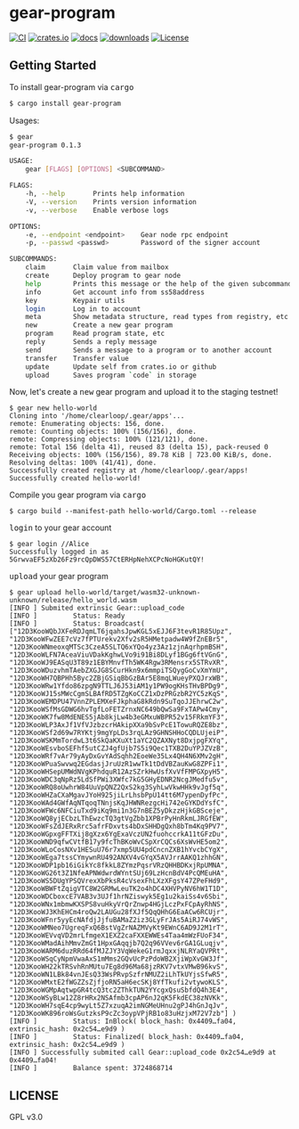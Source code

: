 # gear-program

[![CI][ci1]][ci2]
[![crates.io][c1]][c2]
[![docs][docs1]][docs2]
[![downloads][d1]][d2]
[![License][l1]][l2]

[c1]: https://img.shields.io/crates/v/gear-program.svg
[c2]: https://crates.io/crates/gear-program

[ci1]: https://github.com/clearloop/gear-program/workflows/CI/badge.svg
[ci2]: https://github.com/clearloop/gear-program/actions/workflows/CI.yaml

[docs1]: https://img.shields.io/badge/current-docs-brightgreen.svg
[docs2]: https://docs.rs/gear-program/

[d1]: https://img.shields.io/crates/d/gear-program.svg
[d2]: https://crates.io/crates/gear-program

[l1]: https://img.shields.io/badge/License-GPL%203.0-success
[l2]: https://github.com/clearloop/gear-program/blob/master/LICENSE


## Getting Started

To install gear-program via <kbd>cargo</kbd>

```sh
$ cargo install gear-program
```

Usages:

```sh
$ gear 
gear-program 0.1.3

USAGE:
    gear [FLAGS] [OPTIONS] <SUBCOMMAND>

FLAGS:
    -h, --help       Prints help information
    -V, --version    Prints version information
    -v, --verbose    Enable verbose logs

OPTIONS:
    -e, --endpoint <endpoint>    Gear node rpc endpoint
    -p, --passwd <passwd>        Password of the signer account

SUBCOMMANDS:
    claim       Claim value from mailbox
    create      Deploy program to gear node
    help        Prints this message or the help of the given subcommand(s)
    info        Get account info from ss58address
    key         Keypair utils
    login       Log in to account
    meta        Show metadata structure, read types from registry, etc
    new         Create a new gear program
    program     Read program state, etc
    reply       Sends a reply message
    send        Sends a message to a program or to another account
    transfer    Transfer value
    update      Update self from crates.io or github
    upload      Saves program `code` in storage
```

Now, let's create a <kbd>new</kbd> gear program and upload it to the staging testnet!

```
$ gear new hello-world
Cloning into '/home/clearloop/.gear/apps'...
remote: Enumerating objects: 156, done.
remote: Counting objects: 100% (156/156), done.
remote: Compressing objects: 100% (121/121), done.
remote: Total 156 (delta 41), reused 83 (delta 15), pack-reused 0
Receiving objects: 100% (156/156), 89.78 KiB | 723.00 KiB/s, done.
Resolving deltas: 100% (41/41), done.
Successfully created registry at /home/clearloop/.gear/apps!
Successfully created hello-world!
```

Compile you gear program via <kbd>cargo</kbd>

```
$ cargo build --manifest-path hello-world/Cargo.toml --release
```

<kbd>login</kbd> to your gear account

```
$ gear login //Alice
Successfully logged in as 5GrwvaEF5zXb26Fz9rcQpDWS57CtERHpNehXCPcNoHGKutQY!
```

<kbd>upload</kbd> your gear program

```
$ gear upload hello-world/target/wasm32-unknown-unknown/release/hello_world.wasm
[INFO ] Submited extrinsic Gear::upload_code
[INFO ]         Status: Ready
[INFO ]         Status: Broadcast( ["12D3KooWQbJXFeRDJqmLT6jqahsJpwKGL5xEJJ6F3tevR1R85Upz", "12D3KooWFwZEE7cVz7fPTUrekv2Xfv2sR5HMetpadw4W9fZnEBr5", "12D3KooWNmeoxqMTSc3CzeA5SLTQ6xYQo4yz3Az1zjnAqrhpmBSH", "12D3KooWLFN7AceaViuVDakKghwLVo9i91Bi8DLyf1BGg6ftVGnG", "12D3KooWJ9EASqU3T89z1EBYMnvfTh5WK4Rgw3RMensrx5STRvXR", "12D3KooWDuzvhmTAebZXGJG8SCurHkn9x6mmpiTSQygGoCvXmYmU", "12D3KooWH7QBPHh5Byc2ZBjGSiqBbGzBAr5E8mqLWueyPXQJrxWB", "12D3KooWRw1Yfdo86zpgN9TTLJ6J53iAM1y1PW9ogKHsTHvBPDg9", "12D3KooWJ15sMWcCgmSLBAfRD5TZgKoCCZ1xDzPRGzbR2YC5zKqS", "12D3KooWEMDPU47VnnZPLEMXeFJkphaG8kRdn9SuTqoJJEhrwC2w", "12D3KooWSfMsGDWG6hvTgfLoFETZrnxNC649bQwSa9FxTAPw4Cmy", "12D3KooWK7fw8MdENES5jAb8kjLw4b3eGMxuWBPR52v15FRkmYF3", "12D3KooWLP3AxJf1VfVJzbzcrHAkipXXa9bSvPcE1TowuRQZE8bz", "12D3KooWSf2d69w7RYKtj9mgYpLDs3rqLAz9GHNSHHoCQDLUjeiP", "12D3KooWSKMmTordwL3t6SkQaKXuXt1aYC2QZAXNyt8DxjpgFXYq", "12D3KooWEsvboSEFhf5utCZJ4gfUjb7S5i9Qec1TXB2DuYPJZVzB", "12D3KooWRf7vAr79yAyDxGvYAdSqhh2EoeWe35Lx4QH4N6XMv2gH", "12D3KooWPuaSwvwq2EGdasjJruUzR1wwTk1tDdVBZauKwG8ZPFi1", "12D3KooWHSepUMWdNVgKPhdquR12AzSZrkHwUsfXvVfFMPGXpyH5", "12D3KooWDC3qNpRz5LdSfPWi3XWfc7kG5GHyEDNR2NcgJMedfu5v", "12D3KooWRQ8oUwhrW84UuVpQNZ2QxS2kg3SyhLwVkwHHk9vJgf5q", "12D3KooWHZaCXaMgavJYoH925jiLrLhsbPpU14tt6M7ypenDyfPc", "12D3KooWAd4GWfAqNTqoqTNnjsKqJHWNRezgcHi742eGYKDdYsfC", "12D3KooWFWc6NFCiuTxd9iKq9mi1n3G7nBEZ5yDkzzHjkGBSceje", "12D3KooWQ8yjECbzLThEwzcTQ3gtVgZbb1XPBrPyHnRkmLJRGfEW", "12D3KooWFsZdJERxRrc5afrFDxvts4bDxSHHDgQxh8bTm4Kq9PV7", "12D3KooWGpxgFFTXij8gXzx6YgExaVczUN2fuohccrkA11tGFzDu", "12D3KooWND9qfwCVtfB17y9fcThBKoWvCSpXrCQCs6XsWvHE5om2", "12D3KooWLoCosNXv1HESuU76r7xmp5UU4pdCncnZXB1hYvcbCYgX", "12D3KooWEga7tssCYmywnRU492ANXV4vGYqX5AVJrrAAKQ1zhhGN", "12D3KooWDP1pb16iGikYc8fkkL8ZYmzPqsrVRzQHHBDKxjRpUMNA", "12D3KooWG26t3Z1NfeAPNWdwrdWYntSUj69LzHcnBdV4PcQMEuHA", "12D3KooWS5DUgYPSQVrexXbPksR4cVsexFhLXzXFgsY47ZPeFHd9", "12D3KooWBWFtZqigVTC8W2GRMwLeuTK2o4hDC4XHVPyNV6hW1T1D", "12D3KooWDCboxcE7VAB3v3UJf1hrNZiswyk5Eg1u2kaiSs4v6Sbi", "12D3KooWNx1mbmwKXSPS8vuHkyVrQrZnwp4HGjLczPxFCpAyRhNS", "12D3KooWJ3KhEHCm4roQw2LAUGu28fXJf5QqQHhG6EaACw6RCUjr", "12D3KooWFnr5yyEcNAfdjJjfuBAMaZ2iz3GLyFrJAs5AiRJ74vWS", "12D3KooWMNeo7UgreqFxQ6BstVgZrNAZMVyKt9EWnC6AD9J2M1rT", "12D3KooWEVvqVD2mrLfmgeX1EXZ2caFXXEWWEs4Taa4mWzFUoF34", "12D3KooWMadAihMmvZmGt1HpxGAqqjb7Q2q96VVev6rGA1GLuqjv", "12D3KooWARM6duzRRd64fMJZJY3VqWekeG1rmJqxxjNLRYaQVPRt", "12D3KooWSqCyNpmVwaAxS1mMms2GQvUcPzPdoWB2XjiWpXvGW3Jf", "12D3KooWH22kTRSvhRnMUtu7Eg8d96Ma68jzRKV7vtxVMwB96kvS", "12D3KooWN1LBk84vnJEsQ33WsPRvpSzfrNMUZ2iLhTkUYjsSfwR5", "12D3KooWMxtE2fWGZZsZjfjoRN5aH6ecSKj8YfTkufi2vtywoKLS", "12D3KooWGMpAqtwpGR4tcQ3tc2ZThkTUN2YYcgxQsuSbfdQ4h3E4", "12D3KooWSyBLw12Z8rHRx2NSAfmb3cpAP6nJ2qK5FkdEC38zNVKk", "12D3KooWH7sqE4cp9wyLt5Z7xzuqA2imNGMeUHnu2gPJ4hGnJqJv", "12D3KooWK896roWsGutzksP9cZc3oypVPjRB1o83uHzjxM72V7zb"] )
[INFO ]         Status: InBlock( block_hash: 0x4409…fa04, extrinsic_hash: 0x2c54…e9d9 )
[INFO ]         Status: Finalized( block_hash: 0x4409…fa04, extrinsic_hash: 0x2c54…e9d9 )
[INFO ] Successfully submited call Gear::upload_code 0x2c54…e9d9 at 0x4409…fa04!
[INFO ]         Balance spent: 3724868714
```

## LICENSE

GPL v3.0
